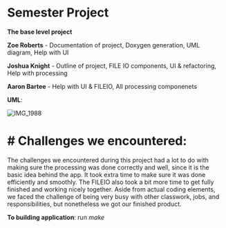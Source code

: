 # Semester Project
**The base level project**

**Zoe Roberts** - Documentation of project, Doxygen generation, UML diagram, Help with UI

**Joshua Knight** - Outline of project, FILE IO components, UI & refactoring, Help with processing

**Aaron Bartee** - Help with UI & FILEIO, All processing componenets

**UML**:

![IMG_1988](https://user-images.githubusercontent.com/77944663/145116150-badd697f-83c5-4bbf-9c7a-6415be5cbe0b.jpg)

# # **Challenges we encountered**: 
The challenges we encountered during this project had a lot to do with making sure the processing was done correctly and well, since it is the basic idea behind the app. It took extra time to make sure it was done efficiently and smoothly. The FILEIO also took a bit more time to get fully finished and working nicely together. Aside from actual coding elements, we faced the challenge of being very busy with other classwork, jobs, and responsibilities, but nonetheless we got our finished product.

**To building application**: run _make_

